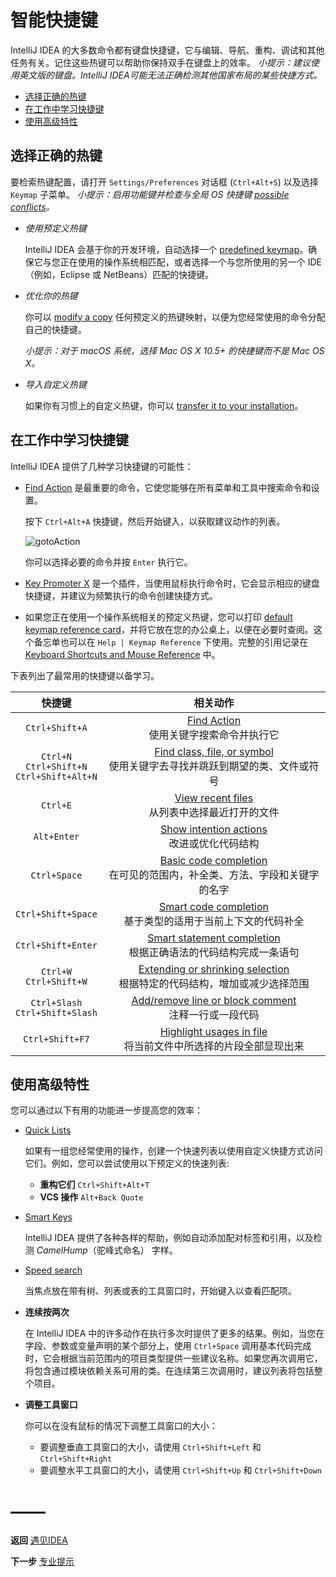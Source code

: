 # 智能快捷键
IntelliJ IDEA 的大多数命令都有键盘快捷键，它与编辑、导航、重构、调试和其他任务有关。记住这些热键可以帮助你保持双手在键盘上的效率。
*小提示：建议使用英文版的键盘。IntelliJ IDEA可能无法正确检测其他国家布局的某些快捷方式。*

- [选择正确的热键](#选择正确的热键)
- [在工作中学习快捷键](#在工作中学习快捷键)
- [使用高级特性](#使用高级特性)


## 选择正确的热键
要检索热键配置，请打开 `Settings/Preferences` 对话框 (`Ctrl+Alt+S`) 以及选择 `Keymap` 子菜单。
*小提示：启用功能键并检查与全局 OS 快捷键 [possible conflicts][]。*

- *使用预定义热键*

    IntelliJ IDEA 会基于你的开发环境，自动选择一个 [predefined keymap][]。确保它与您正在使用的操作系统相匹配，或者选择一个与您所使用的另一个 IDE（例如，Eclipse 或 NetBeans）匹配的快捷键。

- *优化你的热键*

    你可以 [modify a copy][] 任何预定义的热键映射，以便为您经常使用的命令分配自己的快捷键。

    *小提示：对于 macOS 系统，选择 Mac OS X 10.5+ 的快捷键而不是 Mac OS X。*

- *导入自定义热键*

    如果你有习惯上的自定义热键，你可以 [transfer it to your installation][]。


## 在工作中学习快捷键
IntelliJ IDEA 提供了几种学习快捷键的可能性：

- [Find Action][] 是最重要的命令，它使您能够在所有菜单和工具中搜索命令和设置。

    按下 `Ctrl+Alt+A` 快捷键，然后开始键入，以获取建议动作的列表。

    ![gotoAction](https://github.com/mrzhqiang/idea-helper/tree/master/遇见IDEA/智能快捷键/image/gotoAction.png)

    你可以选择必要的命令并按 `Enter` 执行它。

- [Key Promoter X][] 是一个插件，当使用鼠标执行命令时，它会显示相应的键盘快捷键，并建议为频繁执行的命令创建快捷方式。

- 如果您正在使用一个操作系统相关的预定义热键，您可以打印 [default keymap reference card][]，并将它放在您的办公桌上，以便在必要时查阅。这个备忘单也可以在 `Help | Keymap Reference` 下使用。完整的引用记录在 [Keyboard Shortcuts and Mouse Reference][] 中。

下表列出了最常用的快捷键以备学习。

| 快捷键 | 相关动作 |
| :-: | :-: |
| `Ctrl+Shift+A` | [Find Action][] <br> 使用关键字搜索命令并执行它 |
| `Ctrl+N` <br> `Ctrl+Shift+N` <br> `Ctrl+Shift+Alt+N` | [Find class, file, or symbol][] <br> 使用关键字去寻找并跳跃到期望的类、文件或符号 |
| `Ctrl+E` | [View recent files][] <br> 从列表中选择最近打开的文件 |
| `Alt+Enter` | [Show intention actions][] <br> 改进或优化代码结构 |
| `Ctrl+Space` | [Basic code completion][] <br> 在可见的范围内，补全类、方法、字段和关键字的名字 |
| `Ctrl+Shift+Space` | [Smart code completion][] <br> 基于类型的适用于当前上下文的代码补全 |
| `Ctrl+Shift+Enter` | [Smart statement completion][] <br> 根据正确语法的代码结构完成一条语句 |
| `Ctrl+W` <br> `Ctrl+Shift+W` | [Extending or shrinking selection][] <br> 根据特定的代码结构，增加或减少选择范围 |
| `Ctrl+Slash` <br> `Ctrl+Shift+Slash` | [Add/remove line or block comment][] <br> 注释一行或一段代码 |
| `Ctrl+Shift+F7` | [Highlight usages in file][] <br> 将当前文件中所选择的片段全部显现出来 |


## 使用高级特性
您可以通过以下有用的功能进一步提高您的效率：

- [Quick Lists][]

    如果有一组您经常使用的操作，创建一个快速列表以使用自定义快捷方式访问它们。例如，您可以尝试使用以下预定义的快速列表:
    - **重构它们** `Ctrl+Shift+Alt+T`
    - **VCS 操作** `Alt+Back Quote`

- [Smart Keys][]

    IntelliJ IDEA 提供了各种各样的帮助，例如自动添加配对标签和引用，以及检测 *CamelHump*（驼峰式命名） 字样。

- [Speed search][]

    当焦点放在带有树、列表或表的工具窗口时，开始键入以查看匹配项。

- **连续按两次**

    在 IntelliJ IDEA 中的许多动作在执行多次时提供了更多的结果。例如，当您在字段、参数或变量声明的某个部分上，使用 `Ctrl+Space` 调用基本代码完成时，它会根据当前范围内的项目类型提供一些建议名称。如果您再次调用它，将包含通过模块依赖关系可用的类。在连续第三次调用时，建议列表将包括整个项目。

- **调整工具窗口**

    你可以在没有鼠标的情况下调整工具窗口的大小：

    - 要调整垂直工具窗口的大小，请使用 `Ctrl+Shift+Left` 和 `Ctrl+Shift+Right`
    - 要调整水平工具窗口的大小，请使用 `Ctrl+Shift+Up` 和 `Ctrl+Shift+Down`

# ——
**返回** [遇见IDEA][]

**下一步** [专业提示][]


[遇见IDEA]: https://github.com/mrzhqiang/idea-helper/blob/master/遇见IDEA/
[专业提示]: https://github.com/mrzhqiang/idea-helper/tree/master/遇见IDEA/专业提示

[possible conflicts]: https://www.jetbrains.com/help/idea/configuring-keyboard-and-mouse-shortcuts.html#shortcut_conflicts
[predefined keymap]: https://www.jetbrains.com/help/idea/configuring-keyboard-shortcuts.html#predefined
[modify a copy]: https://www.jetbrains.com/help/idea/configuring-keyboard-shortcuts.html#configure
[transfer it to your installation]: https://www.jetbrains.com/help/idea/configuring-keyboard-shortcuts.html#user_defined_keymap_storage
[Find Action]: https://www.jetbrains.com/help/idea/navigating-to-action.html
[Key Promoter X]: https://plugins.jetbrains.com/plugin/9792-key-promoter-x
[default keymap reference card]: https://resources.jetbrains.com/storage/products/intellij-idea/docs/IntelliJIDEA_ReferenceCard.pdf
[Keyboard Shortcuts and Mouse Reference]: https://www.jetbrains.com/help/idea/keyboard-shortcuts-and-mouse-reference.html
[Find class, file, or symbol]: https://www.jetbrains.com/help/idea/navigating-to-class-file-or-symbol-by-name.html
[View recent files]: https://www.jetbrains.com/help/idea/navigating-to-recent.html
[Show intention actions]: https://www.jetbrains.com/help/idea/intention-actions.html
[Basic code completion]: https://www.jetbrains.com/help/idea/auto-completing-code.html#basic_completion
[Smart code completion]: https://www.jetbrains.com/help/idea/auto-completing-code.html#smart_completion
[Smart statement completion]: https://www.jetbrains.com/help/idea/auto-completing-code.html#statements_completion
[Extending or shrinking selection]: https://www.jetbrains.com/help/idea/editor-basics.html#edit_code
[Add/remove line or block comment]: https://www.jetbrains.com/help/idea/editor-basics.html#editor_lines_code_blocks
[Highlight usages in file]: https://www.jetbrains.com/help/idea/highlighting-usages.html
[Quick Lists]: https://www.jetbrains.com/help/idea/configuring-quick-lists.html
[Smart Keys]: https://www.jetbrains.com/help/idea/smart-keys.html
[Speed search]: https://www.jetbrains.com/help/idea/speed-search-in-the-tool-windows.html
